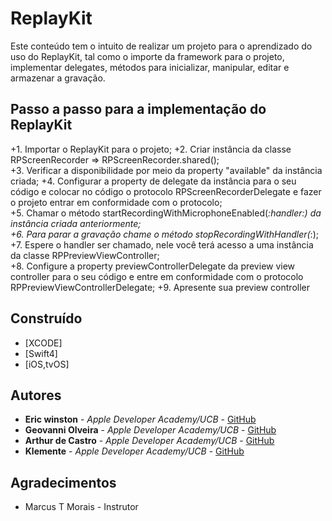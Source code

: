 # ReplayKit

Este conteúdo tem o intuito de realizar um projeto para o aprendizado do uso do ReplayKit, tal como o importe da framework para o projeto, implementar delegates, métodos para inicializar, manipular, editar e armazenar a gravação.  

## Passo a passo para a implementação do ReplayKit 
+1. Importar o ReplayKit para o projeto; 
+2. Criar instância da classe RPScreenRecorder => RPScreenRecorder.shared();  
+3. Verificar a disponibilidade por meio da property "available" da instância criada; 
+4. Configurar a property de delegate da instância para o seu código e colocar no código o protocolo RPScreenRecorderDelegate e fazer o projeto entrar em conformidade com o protocolo;  
+5. Chamar o método startRecordingWithMicrophoneEnabled(_:handler:) da instância criada anteriormente;  
+6. Para parar a gravação chame o método stopRecordingWithHandler(_:);  
+7. Espere o handler ser chamado, nele você terá acesso a uma instância da classe RPPreviewViewController;  
+8. Configure a property  previewControllerDelegate da preview view controller para o seu código e entre em conformidade com o protocolo RPPreviewViewControllerDelegate;
+9. Apresente sua preview controller
 

## Construído

* [XCODE]
* [Swift4]
* [iOS,tvOS]

## Autores


* **Eric winston** - *Apple Developer Academy/UCB* - [GitHub](https://github.com/EricWinston)
* **Geovanni Olveira** - *Apple Developer Academy/UCB* - [GitHub](https://github.com/Geovannioj)
* **Arthur de Castro** - *Apple Developer Academy/UCB* - [GitHub](https://github.com/ravinzin)
* **Klemente** - *Apple Developer Academy/UCB* - [GitHub]()

## Agradecimentos

* Marcus T Morais - Instrutor
